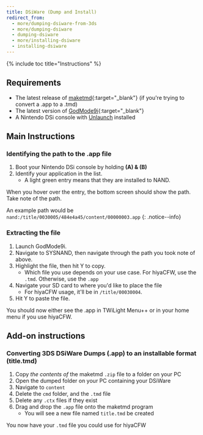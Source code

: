 ```yaml
---
title: DSiWare (Dump and Install)
redirect_from:
  - more/dumping-dsiware-from-3ds
  - more/dumping-dsiware
  - dumping-dsiware
  - more/installing-dsiware
  - installing-dsiware
---
```


{% include toc title="Instructions" %}

## Requirements
- The latest release of [maketmd](https://github.com/Tuxality/maketmd/releases/latest){:target="_blank"} (if you're trying to convert a .app to a .tmd)
- The latest version of [GodMode9i](https://github.com/RocketRobz/godmode9i/releases/latest){:target="_blank"}
- A Nintendo DSi console with [Unlaunch](/unlaunch) installed

## Main Instructions
### Identifying the path to the .app file
1. Boot your Nintendo DSi console by holding **(A) & (B)**
2. Identify your application in the list.
   - A light green entry means that they are installed to NAND.

When you hover over the entry, the bottom screen should show the path. Take note of the path.

An example path would be `nand:/title/0030005/484e4a45/content/00000003.app`
{: .notice--info}

### Extracting the file
1. Launch GodMode9i.
2. Navigate to SYSNAND, then navigate through the path you took note of above.
3. Highlight the file, then hit Y to copy.
   - Which file you use depends on your use case. For hiyaCFW, use the `.tmd`. Otherwise, use the `.app`
4. Navigate your SD card to where you'd like to place the file
   - For hiyaCFW usage, it'll be in `/title/00030004`.
5. Hit Y to paste the file.

You should now either see the .app in TWiLight Menu++ or in your home menu if you use hiyaCFW.

## Add-on instructions
### Converting 3DS DSiWare Dumps (.app) to an installable format (title.tmd)
1. Copy *the contents of* the maketmd `.zip` file to a folder on your PC
2. Open the dumped folder on your PC containing your DSiWare
3. Navigate to `content`
4. Delete the `cmd` folder, and the `.tmd` file
5. Delete any `.ctx` files if they exist
6. Drag and drop the `.app` file onto the maketmd program
    - You will see a new file named `title.tmd` be created

You now have your `.tmd` file you could use for hiyaCFW
